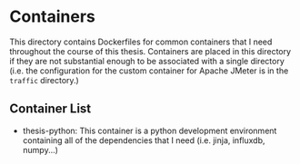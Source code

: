 # Containers

This directory contains Dockerfiles for common containers that I need throughout
the course of this thesis. Containers are placed in this directory if they are
not substantial enough to be associated with a single directory (i.e. the
configuration for the custom container for Apache JMeter is in the `traffic`
directory.)

## Container List

- thesis-python: This container is a python development environment containing
  all of the dependencies that I need (i.e. jinja, influxdb, numpy...)
